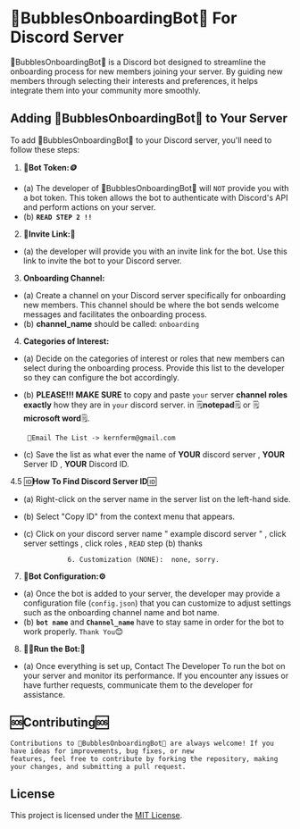 # 🤖BubblesOnboardingBot🤖  For Discord Server

🤖BubblesOnboardingBot🤖 is a Discord bot designed to streamline the onboarding process for new members joining your server. By guiding new members through selecting their interests and preferences, it helps integrate them into your community more smoothly.

## Adding 🤖BubblesOnboardingBot🤖 to Your Server

To add 🤖BubblesOnboardingBot🤖 to your Discord server, you'll need to follow these steps:

1.  **🤖Bot Token:🪙**
   - (a) The developer of 🤖BubblesOnboardingBot🤖 will `NOT` provide you with a bot token. This token allows the bot to authenticate with Discord's API and perform actions on your server.
   - (b)   **`READ STEP 2 !!`**

2.  **🔗Invite Link:🔗**
   - (a) the developer will provide you with an invite link for the bot. Use this link to invite the bot to your Discord server.

3.  **Onboarding Channel:**
   - (a) Create a channel on your Discord server specifically for onboarding new members. This channel should be where the bot sends welcome messages and facilitates the onboarding process.
   - (b) **channel_name** should be called:  `onboarding`

4.  **Categories of Interest:**
   - (a) Decide on the categories of interest or roles that new members can select during the onboarding process. Provide this list to the developer so they can configure the bot accordingly.

   - (b) **PLEASE!!! MAKE SURE** to copy and paste `your` server **channel roles exactly** how they are in `your` discord server. in 🗒️**notepad**🗒️ or 🗒️**microsoft word**🗒️.

          📧Email The List -> kernferm@gmail.com
  
   - (c) Save the list as what ever the name of **YOUR** discord server , **YOUR** Server ID , **YOUR** Discord ID.
  
4.5 🆔**How To Find Discord Server ID**🆔
   - (a) Right-click on the server name in the server list on the left-hand side.
   - (b) Select "Copy ID" from the context menu that appears.

         
                    
    
   - (c) Click on your discord server name " example discord server " , click server settings , click roles , `READ` step (b) thanks

                    6. Customization (NONE):  none, sorry. 
  

7.  **🤖Bot Configuration:⚙️**
   - (a) Once the bot is added to your server, the developer may provide a configuration file (`config.json`) that you can customize to adjust settings such as the onboarding channel name and bot name.
   - (b) **`bot name`** and **`Channel_name`** have to stay same in order for the bot to work properly. `Thank You`😊

8.  **🏃‍♂️Run the Bot:🤖**
   - (a) Once everything is set up, Contact The Developer To run the bot on your server and monitor its performance. If you encounter any issues or have further requests, communicate them to the developer for assistance.

## 🆘Contributing🆘

    Contributions to 🤖BubblesOnboardingBot🤖 are always welcome! If you have ideas for improvements, bug fixes, or new 
    features, feel free to contribute by forking the repository, making your changes, and submitting a pull request.

## License

This project is licensed under the [MIT License](LICENSE).
